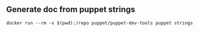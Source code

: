 ## Generate doc from puppet strings

```
docker run --rm -v $(pwd):/repo puppet/puppet-dev-tools puppet strings
```
